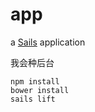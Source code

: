 # app

a [Sails](http://sailsjs.org) application




我会种后台

```shell
npm install
bower install
sails lift
```
